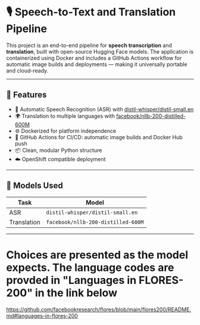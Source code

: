 # 🎙️ Speech-to-Text and Translation Pipeline

This project is an end-to-end pipeline for **speech transcription** and **translation**, built with open-source Hugging Face models. The application is containerized using Docker and includes a GitHub Actions workflow for automatic image builds and deployments — making it universally portable and cloud-ready.

---

## 🚀 Features

- 🎤 Automatic Speech Recognition (ASR) with [distil-whisper/distil-small.en](https://huggingface.co/distil-whisper/distil-small.en)
- 🌍 Translation to multiple languages with [facebook/nllb-200-distilled-600M](https://huggingface.co/facebook/nllb-200-distilled-600M)
- ⚙️ Dockerized for platform independence
- 🔁 GitHub Actions for CI/CD: automatic image builds and Docker Hub push
- 📦 Clean, modular Python structure
- ☁️ OpenShift compatible deployment

---

## 🧠 Models Used

| Task          | Model                                                  |
|---------------|--------------------------------------------------------|
| ASR           | `distil-whisper/distil-small.en`                       |
| Translation   | `facebook/nllb-200-distilled-600M`                     |

---

# Choices are presented as the model expects. The language codes are provded in "Languages in FLORES-200" in the link below
https://github.com/facebookresearch/flores/blob/main/flores200/README.md#languages-in-flores-200
